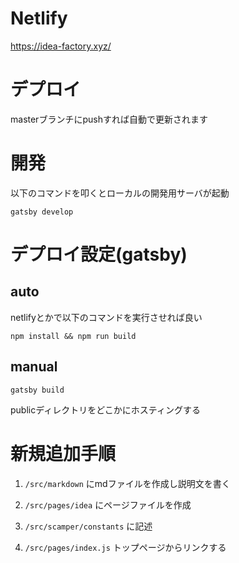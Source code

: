 # Netlify
https://idea-factory.xyz/

# デプロイ
masterブランチにpushすれば自動で更新されます

# 開発

以下のコマンドを叩くとローカルの開発用サーバが起動

```
gatsby develop
```

# デプロイ設定(gatsby)
## auto
netlifyとかで以下のコマンドを実行させれば良い

```
npm install && npm run build
```

## manual
```
gatsby build
```

publicディレクトリをどこかにホスティングする


# 新規追加手順

1. `/src/markdown` にmdファイルを作成し説明文を書く

2. `/src/pages/idea` にページファイルを作成

3. `/src/scamper/constants` に記述 

4. `/src/pages/index.js` トップページからリンクする
